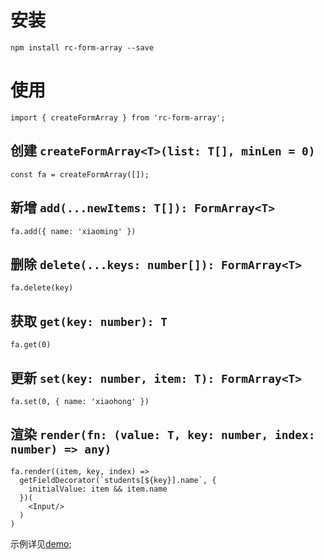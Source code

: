 # 安装
` npm install rc-form-array --save `

# 使用

` import { createFormArray } from 'rc-form-array'; `

## 创建 `createFormArray<T>(list: T[], minLen = 0)`

  `const fa = createFormArray([]);`

## 新增 `add(...newItems: T[]): FormArray<T>`
  
  `fa.add({ name: 'xiaoming' })`
  
## 删除 `delete(...keys: number[]): FormArray<T>`

  `fa.delete(key)`

## 获取 `get(key: number): T`

  `fa.get(0)`

## 更新 `set(key: number, item: T): FormArray<T>`

  `fa.set(0, { name: 'xiaohong' })`

## 渲染 `render(fn: (value: T, key: number, index: number) => any)`

  ````
  fa.render((item, key, index) => 
    getFieldDecorator(`students[${key}].name`, {
      initialValue: item && item.name
    })(
      <Input/>
    )
  )
  ````

示例详见[demo](./demo/src/main.tsx);
